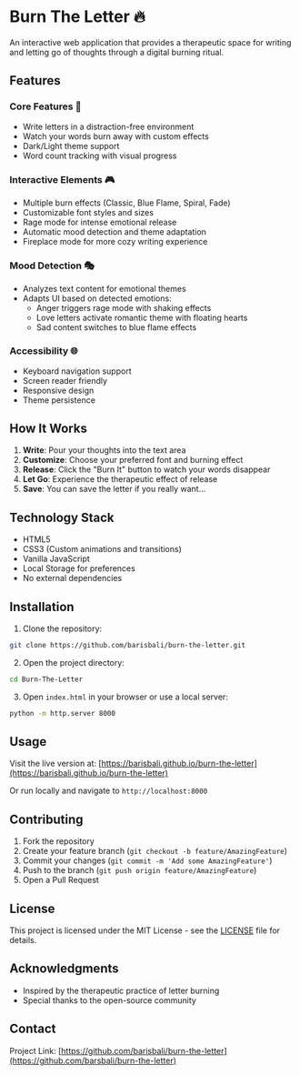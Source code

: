 # Burn The Letter 🔥

An interactive web application that provides a therapeutic space for writing and letting go of thoughts through a digital burning ritual.

## Features

### Core Features 📝
- Write letters in a distraction-free environment
- Watch your words burn away with custom effects
- Dark/Light theme support
- Word count tracking with visual progress

### Interactive Elements 🎮
- Multiple burn effects (Classic, Blue Flame, Spiral, Fade)
- Customizable font styles and sizes
- Rage mode for intense emotional release
- Automatic mood detection and theme adaptation
- Fireplace mode for more cozy writing experience

### Mood Detection 🎭
- Analyzes text content for emotional themes
- Adapts UI based on detected emotions:
  - Anger triggers rage mode with shaking effects
  - Love letters activate romantic theme with floating hearts
  - Sad content switches to blue flame effects

### Accessibility 🌐
- Keyboard navigation support
- Screen reader friendly
- Responsive design
- Theme persistence

## How It Works

1. **Write**: Pour your thoughts into the text area
2. **Customize**: Choose your preferred font and burning effect
3. **Release**: Click the "Burn It" button to watch your words disappear
4. **Let Go**: Experience the therapeutic effect of release
5. **Save**: You can save the letter if you really want...

## Technology Stack

- HTML5
- CSS3 (Custom animations and transitions)
- Vanilla JavaScript
- Local Storage for preferences
- No external dependencies

## Installation

1. Clone the repository:
```bash
git clone https://github.com/barisbali/burn-the-letter.git
```

2. Open the project directory:
```bash
cd Burn-The-Letter
```

3. Open `index.html` in your browser or use a local server:
```bash
python -m http.server 8000
```

## Usage

Visit the live version at: [https://barisbali.github.io/burn-the-letter](https://barisbali.github.io/burn-the-letter)

Or run locally and navigate to `http://localhost:8000`

## Contributing

1. Fork the repository
2. Create your feature branch (`git checkout -b feature/AmazingFeature`)
3. Commit your changes (`git commit -m 'Add some AmazingFeature'`)
4. Push to the branch (`git push origin feature/AmazingFeature`)
5. Open a Pull Request

## License

This project is licensed under the MIT License - see the [LICENSE](LICENSE) file for details.

## Acknowledgments

- Inspired by the therapeutic practice of letter burning
- Special thanks to the open-source community

## Contact
Project Link: [https://github.com/barisbali/burn-the-letter](https://github.com/barsbali/burn-the-letter)